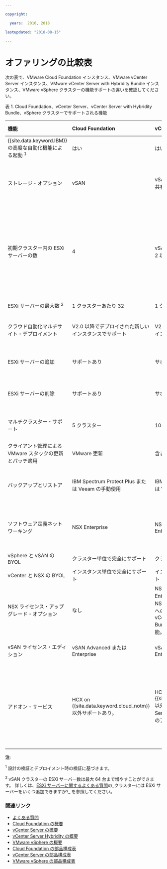```yaml
---

copyright:

  years:  2016, 2018

lastupdated: "2018-08-15"

---
```


# オファリングの比較表

次の表で、VMware Cloud Foundation インスタンス、VMware vCenter Server インスタンス、VMware vCenter Server with Hybridity Bundle インスタンス、VMware vSphere クラスターの機能サポートの違いを確認してください。

表 1. Cloud Foundation、vCenter Server、vCenter Server with Hybridity Bundle、vSphere クラスターでサポートされる機能

| 機能                          | Cloud Foundation    | vCenter Server | vCenter Server with Hybridity | VMware vSphere |
|:----------------------------------|:--------------------|:---------------|:-------------------------|:-------------- |
| {{site.data.keyword.IBM}} の高度な自動化機能による起動 <sup>1</sup> | はい | はい | はい | いいえ。自己構築および自己構成 |
| ストレージ・オプション        | vSAN                | vSAN またはファイル・レベルの共有ストレージ (NFS) | vSAN | vSAN またはファイル・レベルの共有ストレージ (NFS) |
| 初期クラスター内の ESXi サーバーの数 | 4 | vSAN の場合は 4、NFS の場合は 2 以上 (3 を推奨) | 4 | 既存のクラスターを拡張する場合は 1、新しい vSAN クラスターの場合は 4、NFS を使用する新しいクラスターの場合は 3 以上 |
| ESXi サーバーの最大数 <sup>2</sup> | 1 クラスターあたり 32      | 1 クラスターあたり 59     | 1 クラスターあたり 59 | 1 クラスターあたり 60     |
| クラウド自動化マルチサイト・デプロイメント | V2.0 以降でデプロイされた新しいインスタンスでサポート | V2.0 以降でデプロイされた新しいインスタンスでサポート | サポートあり | サポートあり。 自動構成は含まない |
| ESXi サーバーの追加              | サポートあり           | サポートあり | サポートあり | サポートあり。 自動構成は含まない |
| ESXi サーバーの削除           | サポートあり           | サポートあり | サポートあり | サポートあり。 自動構成は含まない |
| マルチクラスター・サポート         | 5 クラスター | 10 クラスター | 10 クラスター | サポートあり。 自動構成は含まない |
| クライアント管理による VMware スタックの更新とパッチ適用 | VMware 更新 | 含まれない | 含まれない | 含まれない |
| バックアップとリストア            | IBM Spectrum Protect Plus または Veeam の手動使用 | IBM Spectrum Protect Plus または Veeam の手動使用 | IBM Spectrum Protect Plus または Veeam の手動使用 | バックアップとリストアのソリューションは含まれない |
| ソフトウェア定義ネットワーキング   | NSX Enterprise   | NSX Base、Advanced、Enterprise | NSX Advanced または Enterprise | NSX Standard、Base、Enterprise。 自動構成は含まない |
| vSphere と vSAN の BYOL | クラスター単位で完全にサポート   | クラスター単位で完全にサポート     | サポートなし | サポートあり |
| vCenter と NSX の BYOL | インスタンス単位で完全にサポート   | インスタンス単位で完全にサポート     | サポートなし | サポートあり |
| NSX ライセンス・アップグレード・オプション           | なし   | NSX Base から Advanced または Enterprise へのアップグレード、NSX Advanced から Enterprise へのアップグレードが可能。 vCenter Server with Hybridity Bundle へのアップグレードが可能。 | NSX Advanced から Enterprise へのアップグレードが可能  | なし |
| vSAN ライセンス・エディション         | vSAN Advanced または Enterprise  | vSAN Advanced または Enterprise  | vSAN Advanced または Enterprise | vSAN Advanced または Enterprise  |
| アドオン・サービス               | HCX on {{site.data.keyword.cloud_notm}} 以外サポートあり。  | HCX on {{site.data.keyword.cloud_notm}} 以外サポートあり。 vCenter Server with Hybridity Bundle へのアップグレードが可能。 | HCX on {{site.data.keyword.cloud_notm}} を含めてサポートあり。 | このソリューションの自動化によってはサポートされませんが、独自のソフトウェアを持ち込んでインストールできます。 |

**注**:

<sup>1</sup> 設計の検証とデプロイメント時の検証に基づきます。

<sup>2</sup> vSAN クラスターの ESXi サーバー数は最大 64 台まで増やすことができます。 詳しくは、[ESXi サーバーに関するよくある質問](faq_esxi.html)の_クラスターには ESXi サーバーをいくつ追加できますか?_ を参照してください。

### 関連リンク

* [よくある質問](faq.html)
* [Cloud Foundation の概要](../sddc/sd_cloudfoundationoverview.html)
* [vCenter Server の概要](../vcenter/vc_vcenterserveroverview.html)
* [vCenter Server Hybridity の概要](../vcenter/vc_hybrid_overview.html)
* [VMware vSphere の概要](../vsphere/vs_vsphereclusteroverview.html)
* [Cloud Foundation の部品構成表](../sddc/sd_bom.html)
* [vCenter Server の部品構成表](../vcenter/vc_bom.html)
* [VMware vSphere の部品構成表](../vsphere/vs_bom.html)
